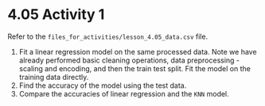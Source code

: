 # 4.05 Activity 1

Refer to the `files_for_activities/lesson_4.05_data.csv` file.

1. Fit a linear regression model on the same processed data. Note we have already performed basic cleaning operations, data preprocessing - scaling and encoding, and then the train test split. Fit the model on the training data directly.
2. Find the accuracy of the model using the test data.
3. Compare the accuracies of linear regression and the `KNN` model.
